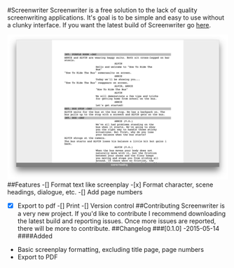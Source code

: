 #Screenwriter
Screenwriter is a free solution to the lack of quality screenwriting applications. It's goal is to be simple and easy to use without a clunky interface. If you want the latest build of Screenwriter go [here](http://blockaj.github.io/screenwriter).

![Screenshot](screenshot.png)
##Features
-[] Format text like screenplay
    -[x] Format character, scene headings, dialogue, etc. 
    -[] Add page numbers
-[x] Export to pdf 
-[] Print
-[] Version control
##Contributing
Screenwriter is a very new project. If you'd like to contribute I recommend downloading the latest build and reporting issues. Once more issues are reported, there will be more to contribute. 
##Changelog
###[0.1.0] -2015-05-14
####Added
- Basic screenplay formatting, excluding title page, page numbers
- Export to PDF 

